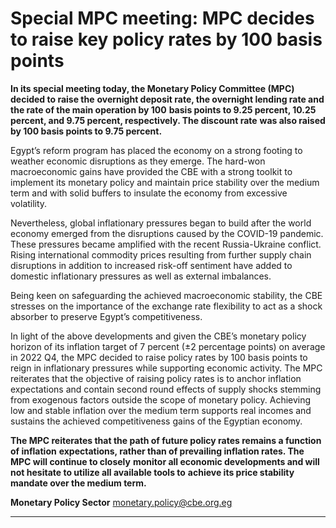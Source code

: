 # Special MPC meeting: MPC decides to raise key policy rates by 100 basis points

**In its special meeting today, the Monetary Policy Committee (MPC) decided to raise the**
**overnight deposit rate, the overnight lending rate and the rate of the main operation by 100**
**basis points to 9.25 percent, 10.25 percent, and 9.75 percent, respectively. The discount rate**
**was also raised by 100 basis points to 9.75 percent.**

Egypt’s reform program has placed the economy on a strong footing to weather economic
disruptions as they emerge. The hard-won macroeconomic gains have provided the CBE with a
strong toolkit to implement its monetary policy and maintain price stability over the medium term
and with solid buffers to insulate the economy from excessive volatility.

Nevertheless, global inflationary pressures began to build after the world economy emerged from
the disruptions caused by the COVID-19 pandemic. These pressures became amplified with the
recent Russia-Ukraine conflict. Rising international commodity prices resulting from further
supply chain disruptions in addition to increased risk-off sentiment have added to domestic
inflationary pressures as well as external imbalances.

Being keen on safeguarding the achieved macroeconomic stability, the CBE stresses on the
importance of the exchange rate flexibility to act as a shock absorber to preserve Egypt’s
competitiveness.

In light of the above developments and given the CBE’s monetary policy horizon of its inflation
target of 7 percent (±2 percentage points) on average in 2022 Q4, the MPC decided to raise policy
rates by 100 basis points to reign in inflationary pressures while supporting economic activity. The
MPC reiterates that the objective of raising policy rates is to anchor inflation expectations and
contain second round effects of supply shocks stemming from exogenous factors outside the scope
of monetary policy. Achieving low and stable inflation over the medium term supports real
incomes and sustains the achieved competitiveness gains of the Egyptian economy.

**The MPC reiterates that the path of future policy rates remains a function of inflation**
**expectations, rather than of prevailing inflation rates. The MPC will continue to closely**
**monitor all economic developments and will not hesitate to utilize all available tools to**
**achieve its price stability mandate over the medium term.**

**Monetary Policy Sector**
monetary.policy@cbe.org.eg


-----

